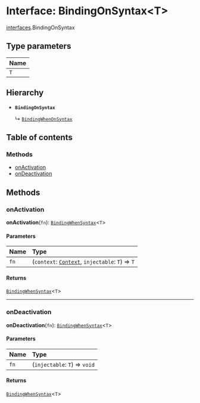 # Interface: BindingOnSyntax\<T>

[interfaces](/auto-docs/fixed-layout-editor/modules/interfaces.md).BindingOnSyntax

## Type parameters

| Name |
| :------ |
| `T` |

## Hierarchy

* **`BindingOnSyntax`**

  ↳ [`BindingWhenOnSyntax`](/auto-docs/fixed-layout-editor/interfaces/interfaces.BindingWhenOnSyntax.md)

## Table of contents

### Methods

* [onActivation](/auto-docs/fixed-layout-editor/interfaces/interfaces.BindingOnSyntax.md#onactivation)
* [onDeactivation](/auto-docs/fixed-layout-editor/interfaces/interfaces.BindingOnSyntax.md#ondeactivation)

## Methods

### onActivation

**onActivation**(`fn`): [`BindingWhenSyntax`](/auto-docs/fixed-layout-editor/interfaces/interfaces.BindingWhenSyntax.md)<`T`>

#### Parameters

| Name | Type |
| :------ | :------ |
| `fn` | (`context`: [`Context`](/auto-docs/fixed-layout-editor/interfaces/interfaces.Context.md), `injectable`: `T`) => `T` | `Promise`<`T`> |

#### Returns

[`BindingWhenSyntax`](/auto-docs/fixed-layout-editor/interfaces/interfaces.BindingWhenSyntax.md)<`T`>

***

### onDeactivation

**onDeactivation**(`fn`): [`BindingWhenSyntax`](/auto-docs/fixed-layout-editor/interfaces/interfaces.BindingWhenSyntax.md)<`T`>

#### Parameters

| Name | Type |
| :------ | :------ |
| `fn` | (`injectable`: `T`) => `void` | `Promise`<`void`> |

#### Returns

[`BindingWhenSyntax`](/auto-docs/fixed-layout-editor/interfaces/interfaces.BindingWhenSyntax.md)<`T`>
